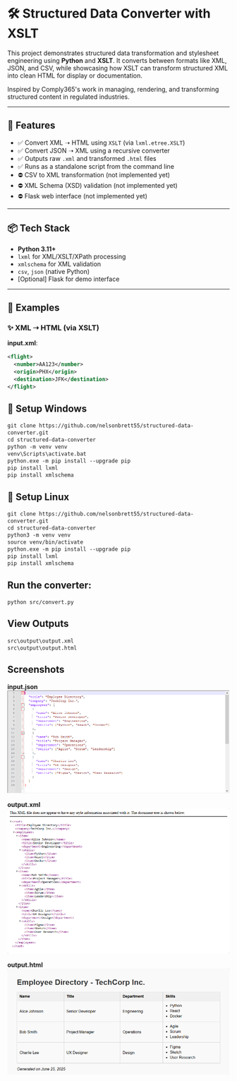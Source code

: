 # 🛠️ Structured Data Converter with XSLT

This project demonstrates structured data transformation and stylesheet engineering using **Python** and **XSLT**. It converts between formats like XML, JSON, and CSV, while showcasing how XSLT can transform structured XML into clean HTML for display or documentation.

Inspired by Comply365's work in managing, rendering, and transforming structured content in regulated industries.

---

## 🚀 Features

- ✅ Convert XML ➝ HTML using `XSLT` (via `lxml.etree.XSLT`)
- ✅ Convert JSON ➝ XML using a recursive converter
- ✅ Outputs raw `.xml` and transformed `.html` files
- ✅ Runs as a standalone script from the command line
- ⛔ CSV to XML transformation (not implemented yet)
- ⛔ XML Schema (XSD) validation (not implemented yet)
- ⛔ Flask web interface (not implemented yet)

---

## 📦 Tech Stack

- **Python 3.11+**
- `lxml` for XML/XSLT/XPath processing
- `xmlschema` for XML validation
- `csv`, `json` (native Python)
- [Optional] Flask for demo interface

---

## 📂 Examples

### ✨ XML ➝ HTML (via XSLT)

**input.xml**:
```xml
<flight>
  <number>AA123</number>
  <origin>PHX</origin>
  <destination>JFK</destination>
</flight>
```

## 🔧 Setup Windows
```
git clone https://github.com/nelsonbrett55/structured-data-converter.git
cd structured-data-converter
python -m venv venv
venv\Scripts\activate.bat
python.exe -m pip install --upgrade pip
pip install lxml
pip install xmlschema

```
## 🔧 Setup Linux
```
git clone https://github.com/nelsonbrett55/structured-data-converter.git
cd structured-data-converter
python3 -m venv venv
source venv/bin/activate
python.exe -m pip install --upgrade pip
pip install lxml
pip install xmlschema

```
## Run the converter:
```
python src/convert.py

```

## View Outputs
```
src\output\output.xml
src\output\output.html

```

## Screenshots
**input.json**
![Screenshot](https://github.com/nelsonbrett55/structured-data-converter/blob/1a6146ec52f3c177b8de234e064ab6f7acc2b635/screenshots/input.json.png)

**output.xml**
![Screenshot](https://github.com/nelsonbrett55/structured-data-converter/blob/1a6146ec52f3c177b8de234e064ab6f7acc2b635/screenshots/output.xml.png)

**output.html**
![Screenshot](https://github.com/nelsonbrett55/structured-data-converter/blob/1a6146ec52f3c177b8de234e064ab6f7acc2b635/screenshots/output.html.png)
